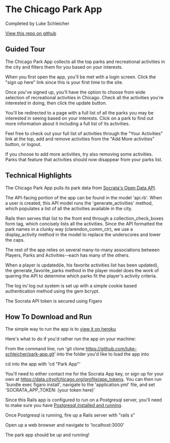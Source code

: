 # The Chicago Park App

Completed by Luke Schleicher

[View this repo on github](https://github.com/luke-schleicher/park-app.git)

## Guided Tour

The Chicago Park App collects all the top parks and recreational activities in the city and filters them for you based on your interests.

When you first open the app, you'll be met with a login screen. Click the "sign up here" link since this is your first time to the site.

Once you've signed up, you'll have the option to choose from wide selection of recreational activities in Chicago. Check all the activities you're interested in doing, then click the update button.

You'll be redirected to a page with a full list of all the parks you may be interested in seeing based on your interests. Click on a park to find out more information about it including a full list of its activities.

Feel free to check out your full list of activities through the "Your Activities" link at the top, add and remove activities from the "Add More activities" button, or logout.

If you choose to add more activities, try also removing some activities. Parks that feature that activities should now disappear from your parks list.

## Technical Highlights

The Chicago Park App pulls its park data from [Socrata's Open Data API](https://dev.socrata.com/).

The API-facing portion of the app can be found in the model 'api.rb'. When a user is created, this API model runs the 'generate_activities' method, which populates a list of all the activities available in the city.

Rails then serves that list to the front end through a collection_check_boxes form tag, which concisely lists all the activities. Since the API formatted the park names in a clunky way (clarendon_comm_ctr), we use a display_activity method in the model to replace the underscores and lower the caps.

The rest of the app relies on several many-to-many associations between Players, Parks and Activities--each has many of the others.

When a player is updated(ie, his favorite activities list has been updated), the generate_favorite_parks method in the player model does the work of quering the API to determine which parks fit the player's activity criteria.

The log in/ log out system is set up with a simple cookie based authentication method using the gem bcrypt.

The Socrata API token is secured using Figaro

## How To Download and Run

The simple way to run the app is to [view it on heroku](https://young-ridge-69926.herokuapp.com)

Here's what to do if you'd rather run the app on your machine:

From the command line, run 'git clone https://github.com/luke-schleicher/park-app.git' into the folder you'd like to load the app into

cd into the app with 'cd "Park App"'

You'll need to either contact me for the Socrata App key, or sign up for your own at https://data.cityofchicago.org/profile/app_tokens. You can then run 'bundle exec figaro install', navigate to the 'application.yml' file, and set 'SOCRATA_APP_TOKEN: (your token here)'

Since this Rails app is configured to run on a Postgresql server, you'll need to make sure you have [Postgresql installed and running](https://www.postgresql.org/download/).

Once Postgresql is running, fire up a Rails server with "rails s"

Open up a web browser and navigate to 'localhost:3000'

The park app should be up and running!